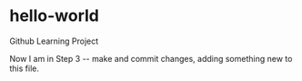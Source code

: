 # hello-world
Github Learning Project

Now I am in Step 3 -- make and commit changes, adding something new to this file.

